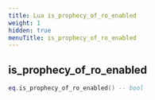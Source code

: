 ```yaml
---
title: Lua is_prophecy_of_ro_enabled
weight: 1
hidden: true
menuTitle: is_prophecy_of_ro_enabled
---
```

## is_prophecy_of_ro_enabled
```lua
eq.is_prophecy_of_ro_enabled() -- bool
```